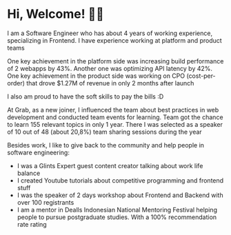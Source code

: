 # Hi, Welcome! 👋😄

I am a Software Engineer who has about 4 years of working experience, specializing in Frontend. I have experience working at platform and product teams

One key achievement in the platform side was increasing build performance of 2 webapps by 43%. Another one was optimizing API latency by 42%. One key achievement in the product side was working on CPO (cost-per-order) that drove $1.27M of revenue in only 2 months after launch

I also am proud to have the soft skills to pay the bills :D

At Grab, as a new joiner, I influenced the team about best practices in web development and conducted team events for learning. Team got the chance to learn 155 relevant topics in only 1 year. There I was selected as a speaker of 10 out of 48 (about 20,8%) team sharing sessions during the year

Besides work, I like to give back to the community and help people in software engineering:
- I was a Glints Expert guest content creator talking about work life balance
- I created Youtube tutorials about competitive programming and frontend stuff
- I was the speaker of 2 days workshop about Frontend and Backend with over 100 registrants
- I am a mentor in Dealls Indonesian National Mentoring Festival helping people to pursue postgraduate studies. With a 100% recommendation rate rating
